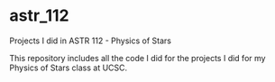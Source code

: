 # astr_112
Projects I did in ASTR 112 - Physics of Stars


This repository includes all the code I did for the projects I did for my Physics of Stars class at UCSC.
